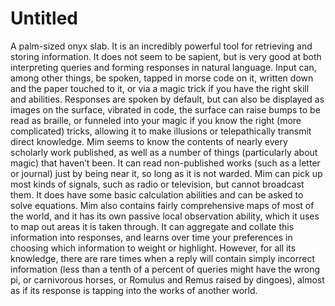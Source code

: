# Untitled

A palm-sized onyx slab. It is an incredibly powerful tool for retrieving and storing information. It does not seem to be sapient, but is very good at both interpreting queries and forming responses in natural language. Input can, among other things, be spoken, tapped in morse code on it, written down and the paper touched to it, or via a magic trick if you have the right skill and abilities. Responses are spoken by default, but can also be displayed as images on the surface, vibrated in code, the surface can raise bumps to be read as braille, or funneled into your magic if you know the right (more complicated) tricks, allowing it to make illusions or telepathically transmit direct knowledge. Mim seems to know the contents of nearly every scholarly work published, as well as a number of things (particularly about magic) that haven’t been. It can read non-published works (such as a letter or journal) just by being near it, so long as it is not warded. Mim can pick up most kinds of signals, such as radio or television, but cannot broadcast them. It does have some basic calculation abilities and can be asked to solve equations. Mim also contains fairly comprehensive maps of most of the world, and it has its own passive local observation ability, which it uses to map out areas it is taken through. It can aggregate and collate this information into responses, and learns over time your preferences in choosing which information to weight or highlight. However, for all its knowledge, there are rare times when a reply will contain simply incorrect information (less than a tenth of a percent of queries might have the wrong pi, or carnivorous horses, or Romulus and Remus raised by dingoes), almost as if its response is tapping into the works of another world.